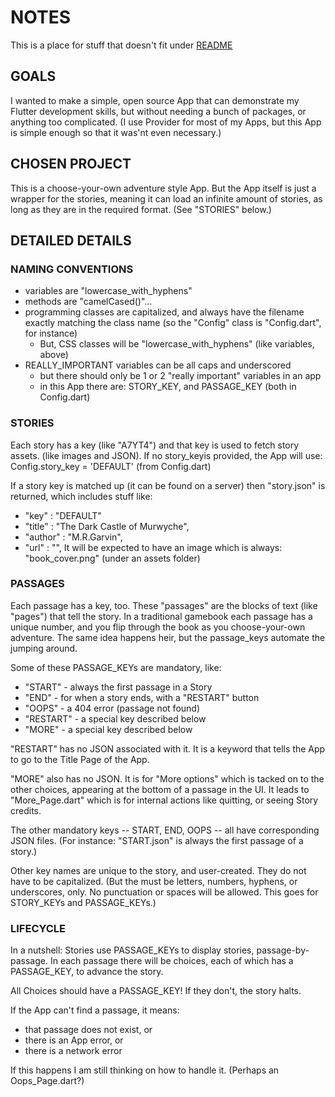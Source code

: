 # NOTES 
This is a place for stuff that doesn't fit under [README](https://github.com/mattgwriter7/gamebook/blob/main/README.md) 

## GOALS
I wanted to make a simple, open source App that can demonstrate my Flutter development skills, but without needing a bunch of packages, or anything too complicated. (I use Provider for most of my Apps, but this App is simple enough so that it was'nt even necessary.)   

## CHOSEN PROJECT
This is a choose-your-own adventure style App.  But the App itself is just a wrapper for the stories, meaning it can load an infinite amount of stories, as long as they are in the required format. (See "STORIES" below.)

## DETAILED DETAILS

### NAMING CONVENTIONS
* variables are "lowercase_with_hyphens"
* methods are "camelCased()"...
* programming classes are capitalized, and always have the filename exactly matching the class name (so the "Config" class is "Config.dart", for instance)
  + But, CSS classes will be "lowercase_with_hyphens" (like variables, above)
* REALLY_IMPORTANT variables can be all caps and underscored
   + but there should only be 1 or 2 "really important" variables in an app
   + in this App there are: STORY_KEY, and PASSAGE_KEY (both in Config.dart)

### STORIES
Each story has a key (like "A7YT4") and that key is used to fetch story assets. (like images and JSON).  If no story_keyis provided, the App will use:   
Config.story_key = 'DEFAULT' (from Config.dart)

If a story key is matched up (it can be found on a server) then "story.json" is returned, which includes stuff like:
* "key" : "DEFAULT"	
* "title" : "The Dark Castle of Murwyche",
*	"author" : "M.R.Garvin",
*	"url" : "",	
It will be expected to have an image which is always:
"book_cover.png" (under an assets folder)

### PASSAGES
Each passage has a key, too.  These "passages" are the blocks of text (like "pages") that tell the story.  In a traditional gamebook each passage has a unique number, and you flip through the book as you choose-your-own adventure.  The same idea happens heir, but the passage_keys automate the jumping around.   

Some of these PASSAGE_KEYs are mandatory, like:
* "START" - always the first passage in a Story
* "END" - for when a story ends, with a "RESTART" button
* "OOPS" - a 404 error (passage not found)
* "RESTART" - a special key described below
* "MORE" - a special key described below

"RESTART" has no JSON associated with it.  It is a keyword that tells the App to go to the Title Page of the App.

"MORE" also has no JSON.  It is for "More options" which is tacked on to the other choices, appearing at the bottom of a passage in the UI.  It leads to "More_Page.dart" which is for internal actions like quitting, or seeing Story credits.

The other mandatory keys -- START, END, OOPS -- all have corresponding JSON files. (For instance: "START.json" is always the first passage of a story.)

Other key names are unique to the story, and user-created. They do not have to be capitalized. (But the must be letters, numbers, hyphens, or underscores, only.  No punctuation or spaces will be allowed. This goes for STORY_KEYs and PASSAGE_KEYs.)

### LIFECYCLE	
In a nutshell: Stories use PASSAGE_KEYs to display stories, passage-by-passage.  In each passage there will be choices, each of which has a PASSAGE_KEY, to advance the story.  

All Choices should have a PASSAGE_KEY!  If they don't, the story halts.  

If the App can't find a passage, it means:
* that passage does not exist, or
* there is an App error, or
* there is a network error

If this happens I am still thinking on how to handle it. (Perhaps an Oops_Page.dart?)

